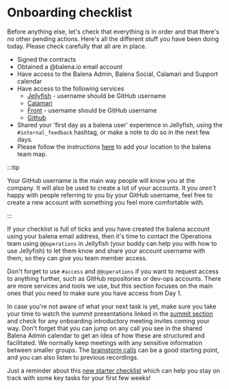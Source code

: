 # Onboarding checklist

Before anything else, let's check that everything is in order and that there's no other pending actions. Here's all the different stuff you have been doing today. Please check carefully that all are in place.

* Signed the contracts
* Obtained a @balena.io email account
* Have access to the Balena Admin, Balena Social, Calamari and Support calendar
* Have access to the following services
  * [Jellyfish](https://jel.ly.fish/) - username should be GitHub username
  * [Calamari](https://balena.calamari.io/)
  * [Front](https://app.frontapp.com/) - username should be GitHub username
  * [Github](https://github.com)
* Shared your 'first day as a balena user' experience in Jellyfish, using the `#internal_feedback` hashtag, or make a note to do so in the next few days.
* Please follow the instructions [here](./add-your-pin-to-our-team-map.md) to add your location to the balena team map.

:::tip

Your GitHub username is the main way people will know you at the company. It will also be used to create a lot of your accounts. It you _aren't_ happy with people referring to you by your GitHub username, feel free to create a new account with something you feel more comfortable with.

:::

If your checklist is full of ticks and you have created the balena account using your balena email address, then it's time to contact the Operations team using `@@operations` in Jellyfish (your buddy can help you with how to use Jellyfish) to let them know and share your account username with them, so they can give you team member access.

Don't forget to use `#access` and `@@operations` if you want to request access to anything further, such as GitHub repositories or dev-ops accounts. There are more services and tools we use, but this section focuses on the main ones that you need to make sure you have access from Day 1.

In case you're not aware of what your next task is yet, make sure you take your time to watch the summit presentations linked in the [summit section](../culture/summit.md) and check for any onboarding introductory meeting invites coming your way. Don't forget that you can jump on any call you see in the shared Balena Admin calendar to get an idea of how these are structured and facilitated. We normally keep meetings with any sensitive information between smaller groups. The [brainstorm calls](../meetings/brainstorm-calls.md) can be a good starting point, and you can also listen to previous recordings.

Just a reminder about this [new starter checklist](https://docs.google.com/spreadsheets/d/1cQZz8in9iEhsM2_LNaI36tvX_TH1c7RgC-uem78aMV8/edit?ts=5fb3d7b8#gid=0) which can help you stay on track with some key tasks for your first few weeks!
